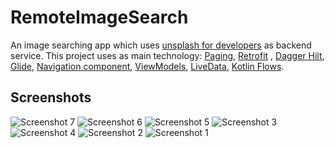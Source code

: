 # RemoteImageSearch

An image searching app which uses [unsplash for developers](https://api.unsplash.com/) as backend
service. This project uses as main
technology: [Paging](https://developer.android.com/topic/libraries/architecture/paging/v3-overview),
[Retrofit](https://square.github.io/retrofit/)
, [Dagger Hilt](https://developer.android.com/training/dependency-injection/hilt-android),
[Glide](https://github.com/bumptech/glide),
[Navigation component](https://developer.android.com/guide/navigation/navigation-getting-started),
[ViewModels](https://developer.android.com/topic/libraries/architecture/viewmodel),
[LiveData](https://developer.android.com/topic/libraries/architecture/livedata),
[Kotlin Flows](https://developer.android.com/kotlin/flow).

## Screenshots

![Screenshot 7](/screenshots/device-2021-11-12-151237.png)
![Screenshot 6](/screenshots/device-2021-11-12-151222.png)
![Screenshot 5](/screenshots/device-2021-11-12-151138.png)
![Screenshot 3](/screenshots/device-2021-11-12-143904.png)
![Screenshot 4](/screenshots/device-2021-11-12-150341.png)
![Screenshot 2](/screenshots/device-2021-11-12-143839.png)
![Screenshot 1](/screenshots/device-2021-11-12-143646.png)
